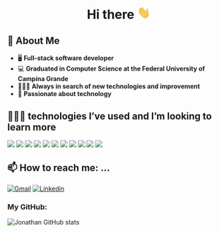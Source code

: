 <h1 align="center"> Hi there <img src="https://github.com/ABSphreak/ABSphreak/blob/master/gifs/Hi.gif?raw=true" width="30px"> </h1>

## :book: About Me
- 🖥 **Full-stack software developer**
- 💻 **Graduated in Computer Science at the Federal University of Campina Grande** 
- 👨🏽‍💻 **Always in search of new technologies and improvement**
- 💖 **Passionate about technology**

## 👨🏽‍💻 technologies I’ve used and I’m looking to learn more
<div display="flex" >
<img src="https://img.shields.io/badge/javascript%20-%23323330.svg?&style=for-the-badge&logo=javascript&logoColor=%23F7DF1E"/>
<img src="https://img.shields.io/badge/react%20-%2320232a.svg?&style=for-the-badge&logo=react&logoColor=%2361DAFB"/>
<img src="https://img.shields.io/badge/react_native%20-%2320232a.svg?&style=for-the-badge&logo=react&logoColor=%2361DAFB"/>
<img src="https://img.shields.io/badge/TypeScript-007ACC?style=for-the-badge&logo=typescript&logoColor=white" />
<img src="https://img.shields.io/badge/Angular-DD0031?style=for-the-badge&logo=angular&logoColor=white" />
<img height="25" src="https://img.shields.io/badge/node.js%20-%2343853D.svg?&style=for-the-badge&logo=node.js&logoColor=white"> </img>
<img src="https://img.shields.io/badge/express.js%20-%23404d59.svg?&style=for-the-badge"/>
<img height="25" src="https://img.shields.io/badge/java-%23ED8B00.svg?&style=for-the-badge&logo=java&logoColor=white"></img>
 <img height="25" src="https://img.shields.io/badge/spring-%236DB33F.svg?style=for-the-badge&logo=spring&logoColor=white"></img>
 <img height="25" src="https://img.shields.io/badge/html5%20-%23E34F26.svg?&style=for-the-badge&logo=html5&logoColor=white"> </img>
<img height="25" src="https://img.shields.io/badge/css-%23239120.svg?&style=flat-square&logo=css3&logoColor=white"> </img>
<div>
 
## 📫 How to reach me: ...
[![Gmail](https://img.shields.io/badge/gmail-%23D14836.svg?&style=for-the-badge&logo=gmail&logoColor=white)](mailto:jonathan.allisson.silva@ccc.ufcg.edu.br)
[![Linkedin](https://img.shields.io/badge/linkedin-%230077B5.svg?&style=for-the-badge&logo=linkedin&logoColor=white)](https://www.linkedin.com/in/jonathan-allisson/)


<h3>My GitHub: </h3>
  
![Jonathan GitHub stats](https://github-readme-stats.vercel.app/api?username=JonathanAllisson&show_icons=true&theme=tokyonight)
 
